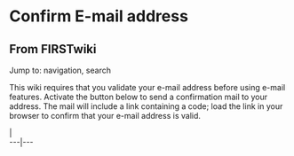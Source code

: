 # Confirm E-mail address

## From FIRSTwiki

Jump to: navigation, search

This wiki requires that you validate your e-mail address before using e-mail features. Activate the button below to send a confirmation mail to your address. The mail will include a link containing a code; load the link in your browser to confirm that your e-mail address is valid.

|<br>
---|---
